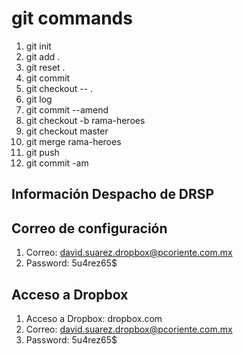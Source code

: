 # git commands

1. git init
2. git add .
3. git reset .
4. git commit
5. git checkout -- .
6. git log
7. git commit --amend
8. git checkout -b rama-heroes
9. git checkout master
10. git merge rama-heroes
11. git push
12. git commit -am

## Información Despacho de DRSP

## Correo de configuración

1. Correo: <david.suarez.dropbox@pcoriente.com.mx>
2. Password: 5u4rez65$

## Acceso a Dropbox

1. Acceso a Dropbox: dropbox.com
2. Correo: <david.suarez.dropbox@pcoriente.com.mx>
3. Password: 5u4rez65$
